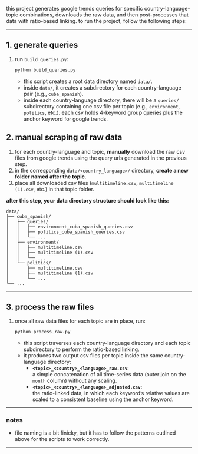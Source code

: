 this project generates google trends queries for specific country-language-topic combinations, downloads the raw data, and then post-processes that data with ratio-based linking. to run the project, follow the following steps:

---

## 1. generate queries

1. run `build_queries.py`:

    ```bash
    python build_queries.py
    ```

    - this script creates a root data directory named `data/`.
    - inside `data/`, it creates a subdirectory for each country-language pair (e.g., `cuba_spanish`).
    - inside each country-language directory, there will be a `queries/` subdirectory containing one csv file per topic (e.g., `environment`, `politics`, etc.). each csv holds 4-keyword group queries plus the anchor keyword for google trends.


## 2. manual scraping of raw data

1. for each country-language and topic, **manually** download the raw csv files from google trends using the query urls generated in the previous step.
2. in the corresponding `data/<country_language>/` directory, **create a new folder named after the topic**.
3. place all downloaded csv files (`multitimeline.csv`, `multitimeline (1).csv`, etc.) in that topic folder.

**after this step, your data directory structure should look like this:**

```
data/
├── cuba_spanish/
│   ├── queries/
│   │   ├── environment_cuba_spanish_queries.csv
│   │   ├── politics_cuba_spanish_queries.csv
│   │   └── ...
│   ├── environment/
│   │   ├── multitimeline.csv
│   │   ├── multitimeline (1).csv
│   │   └── ...
│   └── politics/
│       ├── multitimeline.csv
│       ├── multitimeline (1).csv
│       └── ...
└── ...
```

---

## 3. process the raw files

1. once all raw data files for each topic are in place, run:

    ```bash
    python process_raw.py
    ```

    - this script traverses each country-language directory and each topic subdirectory to perform the ratio-based linking. 
    - it produces two output csv files per topic inside the same country-language directory:
      - **`<topic>_<country>_<language>_raw.csv`**:  
         a simple concatenation of all time-series data (outer join on the `month` column) without any scaling.
      - **`<topic>_<country>_<language>_adjusted.csv`**:  
         the ratio-linked data, in which each keyword’s relative values are scaled to a consistent baseline using the anchor keyword. 


---

### notes

- file naming is a bit finicky, but it has to follow the patterns outlined above for the scripts to work correctly.

---
